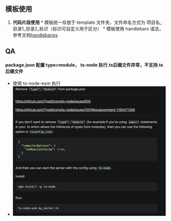 ## 模板使用
  1. <b>代码片段使用</b>
    *  模板统一存放于 template 文件夹，文件命名方式为 项目名_目录1_目录2_标识（标识可自定义用于区分）
    * 模板使用 handlebars 语法，参考文档[handlebarsjs](https://handlebarsjs.com/)

## QA

#### package.json 配置 type=module， ts-node 执行.ts后缀文件异常，不支持.ts后缀文件
  - 使用 ts-node-esm 执行
  - ![stackoverflow](/asset/images/problem_tsnode.jpg)
